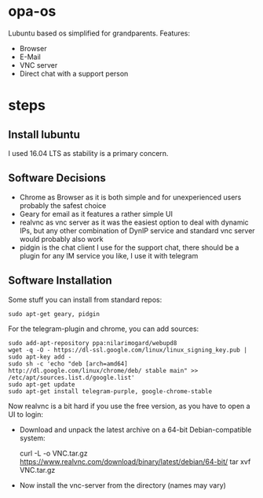 # opa-os
Lubuntu based os simplified for grandparents. Features:

* Browser
* E-Mail
* VNC server
* Direct chat with a support person

# steps

## Install lubuntu
I used 16.04 LTS as stability is a primary concern.

## Software Decisions

* Chrome as Browser as it is both simple and for unexperienced users probably the safest choice
* Geary for email as it features a rather simple UI
* realvnc as vnc server as it was the easiest option to deal with dynamic IPs, but any other combination of DynIP service and standard vnc server would probably also work
* pidgin is the chat client I use for the support chat, there should be a plugin for any IM service you like, I use it with telegram

## Software Installation
Some stuff you can install from standard repos:

    sudo apt-get geary, pidgin
  
For the telegram-plugin and chrome, you can add sources:

    sudo add-apt-repository ppa:nilarimogard/webupd8
    wget -q -O - https://dl-ssl.google.com/linux/linux_signing_key.pub | sudo apt-key add - 
    sudo sh -c 'echo "deb [arch=amd64] http://dl.google.com/linux/chrome/deb/ stable main" >> /etc/apt/sources.list.d/google.list'
    sudo apt-get update
    sudo apt-get install telegram-purple, google-chrome-stable

Now realvnc is a bit hard if you use the free version, as you have to open a UI to login:

- Download and unpack the latest archive on a 64-bit Debian-compatible system:

    curl -L -o VNC.tar.gz https://www.realvnc.com/download/binary/latest/debian/64-bit/
    tar xvf VNC.tar.gz
  
- Now install the vnc-server from the directory (names may vary)
  


